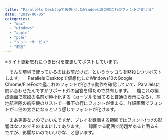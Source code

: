 ```yaml
---
title: "Parallels Desktopで仮想化したWindows10の艦これのフォントが化ける"
date: "2019-06-05"
categories: 
  - "mac"
  - "windows"
  - "apple"
  - "pc系"
  - "ソフト・サービス"
  - "戯言"
---
```


※サイト更新忘れにつき日付を変更してポストしています。

　そんな環境で使っているのはお前だけだ、というツッコミを黙殺しつつポストします。 　Parallels Desktopで仮想化したWindows10のGoogle Chrome/FireFoxで艦これのフォントが化ける動作を確認していて、Parallelsに問い合わせたんですがサポート外の回答を得たので共有します。 　艦これの編成画面で艦娘の名前が極小化する（カーソルを当てると普通の表示になる）、基地航空隊の航空機のリストで一番下の行にフォントが集まる、詳細画面でフォントが二倍の太さになるという感じでフォントが化けます。

　まあ実害ないのでいいんですが、プレイを録画する範囲ではフォント化けの影響はないのでそのままにしてあります。 　録画する範囲で問題があると困るんですが、影響ないのでいいかな、と思います。
